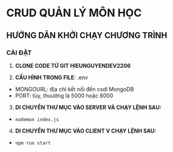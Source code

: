 # CRUD QUẢN LÝ MÔN HỌC

## HƯỚNG DÂN KHỞI CHẠY CHƯƠNG TRÌNH

### CÀI ĐẶT
1. **CLONE CODE TỪ GIT HIEUNGUYENDEV2206**

2. **CẤU HÌNH TRONG FILE**: .env 
- MONGOURL: địa chỉ kết nối đến csdl MongoDB
- PORT: tùy, thuường là 5000 hoặc 8000

3. **DI CHUYỂN THƯ MỤC VÀO SERVER VÀ CHẠY LỆNH SAU:**
-     nodemon index.js

4. **DI CHUYỂN THƯ MỤC VÀO CLIENT V CHẠY LỆNH SAU:**
-     npm run start     